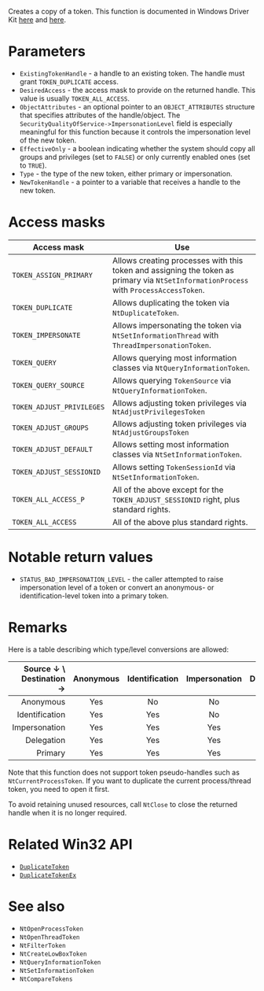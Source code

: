 Creates a copy of a token. This function is documented in Windows Driver Kit [here](https://learn.microsoft.com/en-us/windows-hardware/drivers/ddi/ntifs/nf-ntifs-ntduplicatetoken) and [here](https://learn.microsoft.com/en-us/windows-hardware/drivers/ddi/ntifs/nf-ntifs-zwduplicatetoken).

# Parameters
 - `ExistingTokenHandle` - a handle to an existing token. The handle must grant `TOKEN_DUPLICATE` access.
 - `DesiredAccess` - the access mask to provide on the returned handle. This value is usually `TOKEN_ALL_ACCESS`.
 - `ObjectAttributes` - an optional pointer to an `OBJECT_ATTRIBUTES` structure that specifies attributes of the handle/object. The `SecurityQualityOfService->ImpersonationLevel` field is especially meaningful for this function because it controls the impersonation level of the new token.
 - `EffectiveOnly` - a boolean indicating whether the system should copy all groups and privileges (set to `FALSE`) or only currently enabled ones (set to `TRUE`).
 - `Type` - the type of the new token, either primary or impersonation.
 - `NewTokenHandle` - a pointer to a variable that receives a handle to the new token.

# Access masks

Access mask               | Use
------------------------- | -----
`TOKEN_ASSIGN_PRIMARY`    | Allows creating processes with this token and assigning the token as primary via `NtSetInformationProcess` with `ProcessAccessToken`.
`TOKEN_DUPLICATE`         | Allows duplicating the token via `NtDuplicateToken`.
`TOKEN_IMPERSONATE`       | Allows impersonating the token via `NtSetInformationThread` with `ThreadImpersonationToken`.
`TOKEN_QUERY`             | Allows querying most information classes via `NtQueryInformationToken`.
`TOKEN_QUERY_SOURCE`      | Allows querying `TokenSource` via `NtQueryInformationToken`.
`TOKEN_ADJUST_PRIVILEGES` | Allows adjusting token privileges via `NtAdjustPrivilegesToken`
`TOKEN_ADJUST_GROUPS`     | Allows adjusting token privileges via `NtAdjustGroupsToken`
`TOKEN_ADJUST_DEFAULT`    | Allows setting most information classes via `NtSetInformationToken`.
`TOKEN_ADJUST_SESSIONID`  | Allows setting `TokenSessionId` via `NtSetInformationToken`.
`TOKEN_ALL_ACCESS_P`      | All of the above except for the `TOKEN_ADJUST_SESSIONID` right, plus standard rights.
`TOKEN_ALL_ACCESS`        | All of the above plus standard rights.

# Notable return values
 - `STATUS_BAD_IMPERSONATION_LEVEL` - the caller attempted to raise impersonation level of a token or convert an anonymous- or identification-level token into a primary token.

# Remarks
Here is a table describing which type/level conversions are allowed:

Source ↓ \ Destination → | Anonymous | Identification | Impersonation | Delegation | Primary
-----------------------: | :-------: | :------------: | :-----------: | :--------: | :-----:
Anonymous                |    Yes    |        No      |       No      |      No    |    No
Identification           |    Yes    |       Yes      |       No      |      No    |    No
Impersonation            |    Yes    |       Yes      |      Yes      |      No    |   Yes
Delegation               |    Yes    |       Yes      |      Yes      |     Yes    |   Yes
Primary                  |    Yes    |       Yes      |      Yes      |     Yes    |   Yes

Note that this function does not support token pseudo-handles such as `NtCurrentProcessToken`. If you want to duplicate the current process/thread token, you need to open it first.

To avoid retaining unused resources, call `NtClose` to close the returned handle when it is no longer required.

# Related Win32 API
 - [`DuplicateToken`](https://learn.microsoft.com/en-us/windows/win32/api/securitybaseapi/nf-securitybaseapi-duplicatetoken)
 - [`DuplicateTokenEx`](https://learn.microsoft.com/en-us/windows/win32/api/securitybaseapi/nf-securitybaseapi-duplicatetokenex)

# See also
 - `NtOpenProcessToken`
 - `NtOpenThreadToken`
 - `NtFilterToken`
 - `NtCreateLowBoxToken`
 - `NtQueryInformationToken`
 - `NtSetInformationToken`
 - `NtCompareTokens`
